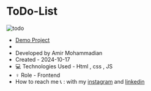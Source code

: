 # ToDo-List

![todo](https://github.com/user-attachments/assets/dfa1f191-13db-41cd-8a47-256079846423)

  - [Demo Project](https://amirmohammadianaftah.github.io/ToDo-List/)
  - 
- Developed by Amir Mohammadian
- Created - 2024-10-17
- 💻 Technologies Used - Html , css , JS
- ♀️ Role - Frontend
- How to reach me 📞 : with my [instagram](https://www.instagram.com/amirmohammadian.web) and [linkedin](https://www.linkedin.com/in/amir-mohammadian-aa571b31b/)
